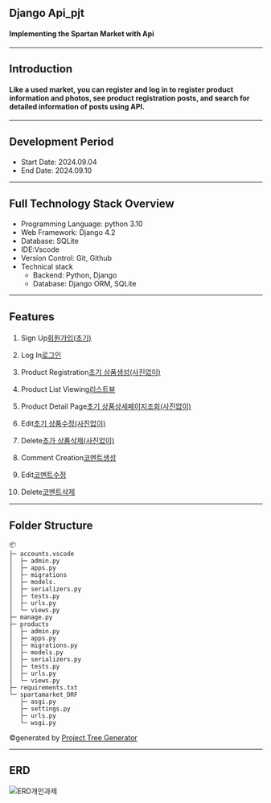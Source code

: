 ## Django Api_pjt
#### Implementing the Spartan Market with Api

--- 

## Introduction 
#### Like a used market, you can register and log in to register product information and photos, see product registration posts, and search for detailed information of posts using API.

---

## Development Period
####
 * Start Date: 2024.09.04
 * End Date: 2024.09.10

---
## Full Technology Stack Overview

#### 
- Programming Language: python 3.10
- Web Framework: Django 4.2
- Database: SQLite
- IDE:Vscode
- Version Control: Git, Github
- Technical stack
  - Backend: Python, Django
  - Database: Django ORM, SQLite
---
## Features
####
 1. Sign Up[회원가입(초기)](https://github.com/user-attachments/assets/2471ccda-83ed-4c4d-a461-a432d2cada85)

 2. Log In[로그인](https://github.com/user-attachments/assets/8003b2d0-1e89-4ce8-bcd2-fe51621baf1e)

 3. Product Registration[초기 상품생성(사진없이)](https://github.com/user-attachments/assets/f73ec1ac-00e3-48ed-bb24-ad4edde86e8b)

 4. Product List Viewing[리스트뷰](https://github.com/user-attachments/assets/a77ba4a0-f366-41be-b79b-7c5d2052ed59)

 5. Product Detail Page[초기 상품상세페이지조회(사진없이)](https://github.com/user-attachments/assets/a71e3fc1-7a26-4f4a-b163-a8d76c859c30)
 
 6. Edit[초기 상품수정(사진없이)](https://github.com/user-attachments/assets/fdc0eed4-f669-4c65-9b8e-f0208740aa6a)
 
 7. Delete[초가 상품삭제(사진없이)](https://github.com/user-attachments/assets/3738d44c-6776-4a12-b500-b445c5403917)

 8. Comment Creation[코멘트생성](https://github.com/user-attachments/assets/21988025-47e9-4bc6-81cc-d5b453bae5cd)

 9. Edit[코멘트수정](https://github.com/user-attachments/assets/f3537aab-5dec-404b-8cad-04fd5a30a03d)

 10. Delete[코멘트삭제](https://github.com/user-attachments/assets/f9684d77-bcde-424b-b4e9-a2978fe1fe91)

--- 

## Folder Structure
```
📦 
├─ accounts.vscode
│  ├─ admin.py
│  ├─ apps.py
│  ├─ migrations
│  ├─ models.
│  ├─ serializers.py
│  ├─ tests.py
│  ├─ urls.py
│  └─ views.py
├─ manage.py
├─ products
│  ├─ admin.py
│  ├─ apps.py
│  ├─ migrations.py
│  ├─ models.py
│  ├─ serializers.py
│  ├─ tests.py
│  ├─ urls.py
│  └─ views.py
├─ requirements.txt
└─ spartamarket_DRF
   ├─ asgi.py
   ├─ settings.py
   ├─ urls.py
   └─ wsgi.py
```
©generated by [Project Tree Generator](https://woochanleee.github.io/project-tree-generator)

---

## ERD

![ERD개인과제](https://github.com/user-attachments/assets/ff6bfbf1-daa8-42fa-8256-ef8b13d349ac)
